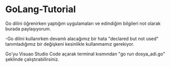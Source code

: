 # GoLang-Tutorial
 Go dilini öğrenirken yaptığım uygulamaları ve edindiğim bilgileri not olarak burada paylaşıyorum. 

-Go dilini kullanırken devamlı alacağımız bir hata "declared but not used" tanımladığımız bir değişkeni kesinlikle kullanmamız gerekiyor. 

Go'yu Visuao Studio Code açarak terminal kısmından "go run dosya_adi.go" şeklinde çalıştırabilirsiniz. 
